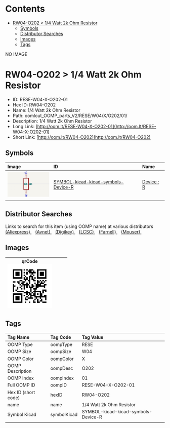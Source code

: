 



Contents
========

* [RW04-O202 > 1/4 Watt 2k Ohm Resistor](#rw04-o202--14-watt-2k-ohm-resistor)
	* [Symbols](#symbols)
	* [Distributor Searches](#distributor-searches)
	* [Images](#images)
	* [Tags](#tags)
  
NO IMAGE  
# RW04-O202 > 1/4 Watt 2k Ohm Resistor

- ID: RESE-W04-X-O202-01
- Hex ID: RW04-O202
- Name: 1/4 Watt 2k Ohm Resistor
- Path: oomlout_OOMP_parts_V2/RESE/W04/X/O202/01/
- Description: 1/4 Watt 2k Ohm Resistor
- Long Link: [http://oom.lt/RESE-W04-X-O202-01](http://oom.lt/RESE-W04-X-O202-01)
- Short Link: [http://oom.lt/RW04-O202](http://oom.lt/RW04-O202)

## Symbols
  

|Image|ID|Name|
| :--- | :--- | :--- |
|[![](https://raw.githubusercontent.com/oomlout/oomlout_OOMP_eda_V2/main/SYMBOL/kicad/kicad-symbols/Device/R/image_140.png)](https://github.com/oomlout/oomlout_OOMP_eda_V2/tree/main/SYMBOL/kicad/kicad-symbols/Device/R/)|[SYMBOL-kicad-kicad-symbols-Device-R](https://github.com/oomlout/oomlout_OOMP_eda_V2/tree/main/SYMBOL/kicad/kicad-symbols/Device/R/)|[Device : R](https://github.com/oomlout/oomlout_OOMP_eda_V2/tree/main/SYMBOL/kicad/kicad-symbols/Device/R/)|
||||

## Distributor Searches
  
Links to search for this item (using OOMP name) at various distributors  
[(Aliexpress) ](https://www.aliexpress.com/wholesale?SearchText=11171/4+Watt+2k+Ohm+Resistor)&nbsp;&nbsp;&nbsp;[(Avnet) ](https://www.avnet.com/shop/us/search/1/4+Watt+2k+Ohm+Resistor)&nbsp;&nbsp;&nbsp;[(Digikey) ](https://www.digikey.co.uk/en/products/result?s=1/4+Watt+2k+Ohm+Resistor)&nbsp;&nbsp;&nbsp;[(LCSC) ](https://www.lcsc.com/search?q=1/4+Watt+2k+Ohm+Resistor)&nbsp;&nbsp;&nbsp;[(Farnell) ](https://uk.farnell.com/search?st=1/4+Watt+2k+Ohm+Resistor)&nbsp;&nbsp;&nbsp;[(Mouser) ](https://www.mouser.com/c/?q=1/4+Watt+2k+Ohm+Resistor)&nbsp;&nbsp;&nbsp;
## Images
  

|qrCode<br>[![](https://raw.githubusercontent.com/oomlout/oomlout_OOMP_parts_V2/main/RESE/W04/X/O202/01/qrCode_140.png)](https://github.com/oomlout/oomlout_OOMP_parts_V2/tree/main/RESE/W04/X/O202/01/qrCode.png)||||
| :---: | :---: | :---: | :---: |

## Tags
  

|Tag Name|Tag Code|Tag Value|
| :--- | :--- | :--- |
|OOMP Type|oompType|RESE|
|OOMP Size|oompSize|W04|
|OOMP Color|oompColor|X|
|OOMP Description|oompDesc|O202|
|OOMP Index|oompIndex|01|
|Full OOMP ID|oompID|RESE-W04-X-O202-01|
|Hex ID (short code)|hexID|RW04-O202|
|name|name|1/4 Watt 2k Ohm Resistor|
|Symbol Kicad|symbolKicad|SYMBOL-kicad-kicad-symbols-Device-R|
||||
